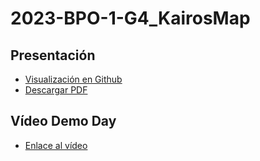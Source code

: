 # 2023-BPO-1-G4_KairosMap
## Presentación
* [Visualización en Github](https://github.com/CampusDual/2023-BPO-1-G4_KairosMap/blob/main/Presenta%20Kairos%20Map.pdf)
* [Descargar PDF](https://github.com/CampusDual/2023-BPO-1-G4_KairosMap/raw/main/Presenta%20Kairos%20Map.pdf)
## Vídeo Demo Day
* [Enlace al vídeo](https://www.youtube.com/watch?v=vGPP1_r0SfQ)
